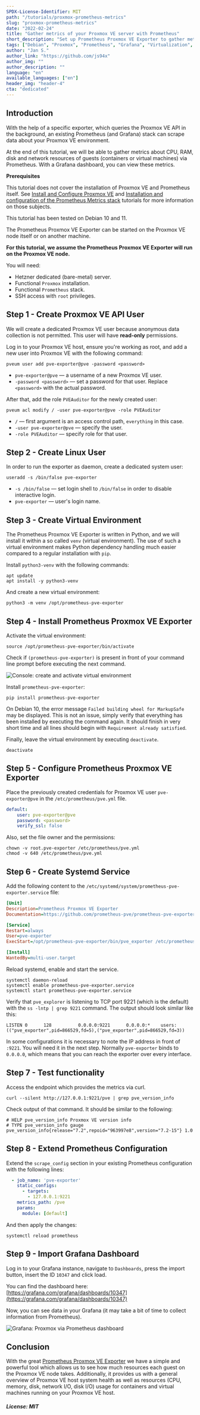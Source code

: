 ```yaml
---
SPDX-License-Identifier: MIT
path: "/tutorials/proxmox-prometheus-metrics"
slug: "proxmox-prometheus-metrics"
date: "2022-02-24"
title: "Gather metrics of your Proxmox VE server with Prometheus"
short_description: "Set up Prometheus Proxmox VE Exporter to gather metrics about resource usage on guests with your Prometheus Stack"
tags: ["Debian", "Proxmox", "Prometheus", "Grafana", "Virtualization", "Monitoring"]
author: "Jan S."
author_link: "https://github.com/js94x"
author_img: ""
author_description: ""
language: "en"
available_languages: ["en"]
header_img: "header-4"
cta: "dedicated"
---
```


## Introduction

With the help of a specific exporter, which queries the Proxmox VE API in the background, an existing Prometheus (and Grafana) stack can scrape data about your Proxmox VE environment.

At the end of this tutorial, we will be able to gather metrics about CPU, RAM, disk and network resources of guests (containers or virtual machines) via Prometheus.
With a Grafana dashboard, you can view these metrics.

**Prerequisites**

This tutorial does not cover the installation of Proxmox VE and Prometheus itself.
See [Install and Configure Proxmox VE](/tutorials/install-and-configure-proxmox_ve)
and [Installation and configuration of the Prometheus Metrics stack](/tutorials/install-and-configure-prometheus-stack) tutorials for more information on those subjects.

This tutorial has been tested on Debian 10 and 11.

The Prometheus Proxmox VE Exporter can be started on the Proxmox VE node itself or on another machine.

**For this tutorial, we assume the Prometheus Proxmox VE Exporter will run on the Proxmox VE node.**

You will need:

* Hetzner dedicated (bare-metal) server.
* Functional `Proxmox` installation.
* Functional `Prometheus` stack.
* SSH access with `root` privileges.

## Step 1 - Create Proxmox VE API User

We will create a dedicated Proxmox VE user because anonymous data collection is not permitted. This user will have **read-only** permissions.

Log in to your Proxmox VE host, ensure you're working as root, and add a new user into Proxmox VE with the following command:
```console
pveum user add pve-exporter@pve -password <password>
```

* `pve-exporter@pve` — a username of a new Proxmox VE user.
* `-password <password>` — set a password for that user. Replace `<password>` with the actual password.

After that, add the role `PVEAuditor` for the newly created user:
```console
pveum acl modify / -user pve-exporter@pve -role PVEAuditor
```

* `/` — first argument is an access control path, `everything` in this case.
* `-user pve-exporter@pve` — specify the user.
* `-role PVEAuditor` — specify role for that user.

## Step 2 - Create Linux User

In order to run the exporter as daemon, create a dedicated system user:

```console
useradd -s /bin/false pve-exporter
```

* `-s /bin/false` — set login shell to `/bin/false` in order to disable interactive login.
* `pve-exporter` — user's login name.

## Step 3 - Create Virtual Environment

The Prometheus Proxmox VE Exporter is written in Python, and we will install it within a so called `venv` (virtual environment). The use of such a virtual environment makes Python dependency handling much easier compared to a regular installation with `pip`.

Install `python3-venv` with the following commands:
```console
apt update
apt install -y python3-venv
```

And create a new virtual environment:
```console
python3 -m venv /opt/prometheus-pve-exporter
```

## Step 4 - Install Prometheus Proxmox VE Exporter

Activate the virtual environment:
```console
source /opt/prometheus-pve-exporter/bin/activate
```

Check if `(prometheus-pve-exporter)` is present in front of your command line prompt before executing the next command.

![Console: create and activate virtual environment](images/console-create-and-activate-venv.png)

Install `prometheus-pve-exporter`:
```console
pip install prometheus-pve-exporter
```

On Debian 10, the error message `Failed building wheel for MarkupSafe` may be displayed. This is not an issue, simply verify that everything has been installed by executing the command again. It should finish in very short time and all lines should begin with `Requirement already satisfied`.

Finally, leave the virtual environment by executing `deactivate`.
```console
deactivate
```

## Step 5 - Configure Prometheus Proxmox VE Exporter

Place the previously created credentials for Proxmox VE user `pve-exporter@pve` in the `/etc/prometheus/pve.yml` file.
```yaml
default:
    user: pve-exporter@pve
    password: <password>
    verify_ssl: false
```

Also, set the file owner and the permissions:
```console
chown -v root.pve-exporter /etc/prometheus/pve.yml
chmod -v 640 /etc/prometheus/pve.yml
```

## Step 6 - Create Systemd Service

Add the following content to the `/etc/systemd/system/prometheus-pve-exporter.service` file:

```ini
[Unit]
Description=Prometheus Proxmox VE Exporter
Documentation=https://github.com/prometheus-pve/prometheus-pve-exporter

[Service]
Restart=always
User=pve-exporter
ExecStart=/opt/prometheus-pve-exporter/bin/pve_exporter /etc/prometheus/pve.yml

[Install]
WantedBy=multi-user.target
```

Reload systemd, enable and start the service.

```console
systemctl daemon-reload
systemctl enable prometheus-pve-exporter.service
systemctl start prometheus-pve-exporter.service
```

Verify that `pve_explorer` is listening to TCP port 9221 (which is the default) with the `ss -lntp | grep 9221` command. The output should look similar like this:

```text
LISTEN 0      128          0.0.0.0:9221      0.0.0.0:*    users:(("pve_exporter",pid=866529,fd=5),("pve_exporter",pid=866529,fd=3))
```

In some configurations it is necessary to note the IP address in front of `:9221`. You will need it in the next step. Normally `pve-exporter` binds to `0.0.0.0`, which means that you can reach the exporter over every interface.

## Step 7 - Test functionality

Access the endpoint which provides the metrics via curl.

```console
curl --silent http://127.0.0.1:9221/pve | grep pve_version_info
```

Check output of that command.
It should be similar to the following:

```text
# HELP pve_version_info Proxmox VE version info
# TYPE pve_version_info gauge
pve_version_info{release="7.2",repoid="963997e8",version="7.2-15"} 1.0
```

## Step 8 - Extend Prometheus Configuration

Extend the `scrape_config` section in your existing Prometheus configuration with the following lines:

```yaml
  - job_name: 'pve-exporter'
    static_configs:
      - targets:
        - 127.0.0.1:9221
    metrics_path: /pve
    params:
      module: [default]
```

And then apply the changes:

```console
systemctl reload prometheus
```

## Step 9 - Import Grafana Dashboard

Log in to your Grafana instance, navigate to `Dashboards`, press the import button, insert the ID `10347` and click load.

You can find the dashboard here:
[https://grafana.com/grafana/dashboards/10347](https://grafana.com/grafana/dashboards/10347)

Now, you can see data in your Grafana (it may take a bit of time to collect information from Prometheus).

![Grafana: Proxmox via Prometheus dashboard](images/grafana-proxmox-via-prometheus-dashboard.png)

## Conclusion

With the great [Prometheus Proxmox VE Exporter](https://github.com/prometheus-pve/prometheus-pve-exporter) we have a simple and powerful tool which allows us to see how much resources each guest on the Proxmox VE node takes.
Additionally, it provides us with a general overview of Proxmox VE host system health as well as resources (CPU, memory, disk, network I/O, disk I/O) usage for containers and virtual machines running on your Proxmox VE host.

##### License: MIT

<!--

Contributor's Certificate of Origin

By making a contribution to this project, I certify that:

(a) The contribution was created in whole or in part by me and I have
    the right to submit it under the license indicated in the file; or

(b) The contribution is based upon previous work that, to the best of my
    knowledge, is covered under an appropriate license and I have the
    right under that license to submit that work with modifications,
    whether created in whole or in part by me, under the same license
    (unless I am permitted to submit under a different license), as
    indicated in the file; or

(c) The contribution was provided directly to me by some other person
    who certified (a), (b) or (c) and I have not modified it.

(d) I understand and agree that this project and the contribution are
    public and that a record of the contribution (including all personal
    information I submit with it, including my sign-off) is maintained
    indefinitely and may be redistributed consistent with this project
    or the license(s) involved.

Signed-off-by: Jan S. jan@js94x.de

-->
